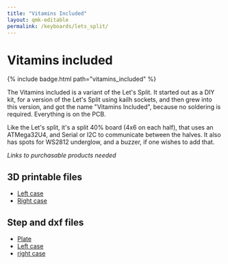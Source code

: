 ```yaml
---
title: "Vitamins Included"
layout: qmk-editable
permalink: /keyboards/lets_split/
---
```


# Vitamins included

{% include badge.html path="vitamins_included" %}

The Vitamins included is a variant of the Let's Split.
It started out as a DIY kit, for a version of the Let's Split using kailh sockets,
and then grew into this version, and got the name "Vitamins Included", because no soldering is required. Everything is on the PCB.

Like the Let's split, it's a split 40% board (4x6 on each half), that uses an ATMega32U4, and Serial or I2C to communicate between the halves.
It also has spots for WS2812 underglow, and a buzzer, if one wishes to add that.

*Links to purchasable products needed*

## 3D printable files

* [Left case](3d/flat/1.5mm_plate/case-left.stl)
* [Right case](3d/flat/1.5mm_plate/case-right.stl)

## Step and dxf files

* [Plate](3d/flat/plate.dxf)
* [Left case](3d/flat/1.5mm_plate/case-left.step)
* [right case](3d/flat/1.5mm_plate/case-right.step)
